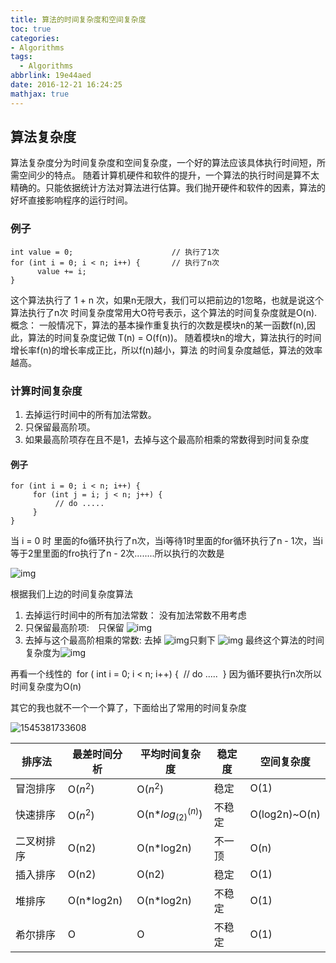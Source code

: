 ```yaml
---
title: 算法的时间复杂度和空间复杂度
toc: true
categories: 
- Algorithms
tags:
  - Algorithms
abbrlink: 19e44aed
date: 2016-12-21 16:24:25
mathjax: true
---
```


## 算法复杂度
算法复杂度分为时间复杂度和空间复杂度，一个好的算法应该具体执行时间短，所需空间少的特点。
随着计算机硬件和软件的提升，一个算法的执行时间是算不太精确的。只能依据统计方法对算法进行估算。我们抛开硬件和软件的因素，算法的好坏直接影响程序的运行时间。
### 例子
```
int value = 0;                      // 执行了1次
for (int i = 0; i < n; i++) {       // 执行了n次
      value += i;
}
```
这个算法执行了 1 + n 次，如果n无限大，我们可以把前边的1忽略，也就是说这个算法执行了n次
时间复杂度常用大O符号表示，这个算法的时间复杂度就是O(n).
概念： 一般情况下，算法的基本操作重复执行的次数是模块n的某一函数f(n),因此，算法的时间复杂度记做 T(n) = O(f(n))。 随着模块n的增大，算法执行的时间增长率f(n)的增长率成正比，所以f(n)越小，算法 的时间复杂度越低，算法的效率越高。
### 计算时间复杂度
1. 去掉运行时间中的所有加法常数。
2. 只保留最高阶项。
3. 如果最高阶项存在且不是1，去掉与这个最高阶相乘的常数得到时间复杂度

#### 例子
```
for (int i = 0; i < n; i++) {
     for (int j = i; j < n; j++) {
          // do .....
     }
}
```
当 i = 0 时 里面的fo循环执行了n次，当i等待1时里面的for循环执行了n -  1次，当i 等于2里里面的fro执行了n - 2次........所以执行的次数是

![img](19e44aed/131716210919007.png)

根据我们上边的时间复杂度算法
1. 去掉运行时间中的所有加法常数： 没有加法常数不用考虑
2. 只保留最高阶项:　只保留 ![img](19e44aed/131716483418199.png)
3. 去掉与这个最高阶相乘的常数:  去掉  ![img](19e44aed/131717237639755.png)只剩下 ![img](19e44aed/131717476855630.png)
最终这个算法的时间复杂度为![img](19e44aed/131718146698806.png)

再看一个线性的
​      for ( int i = 0; i < n; i++) {
​          // do .....
​     }
​     因为循环要执行n次所以时间复杂度为O(n)

其它的我也就不一个一个算了，下面给出了常用的时间复杂度

![1545381733608](19e44aed/1545381733608.png)

| 排序法 | 最差时间分析 | 平均时间复杂度 |	稳定度 |	空间复杂度 |
| ---- | ---- | ---- | ---- | ---- |
| 冒泡排序	| O($n^{2}$) | O($n^{2}$) | 稳定| 	O(1)|
| 快速排序	| O($n^{2}$) | O(n*$log_(2)$$^(n)$) | 不稳定 |  O(log2n)~O(n) |
| 二叉树排序	| O(n2)| O(n*log2n)	| 不一顶| 	O(n)|
| 插入排序  |     O(n2)	| O(n2)| 	稳定| 	O(1)|
| 堆排序	|    O(n*log2n)	| O(n*log2n)| 不稳定 |O(1)|
| 希尔排序	| O| 	O	| 不稳定	| O(1)|

 